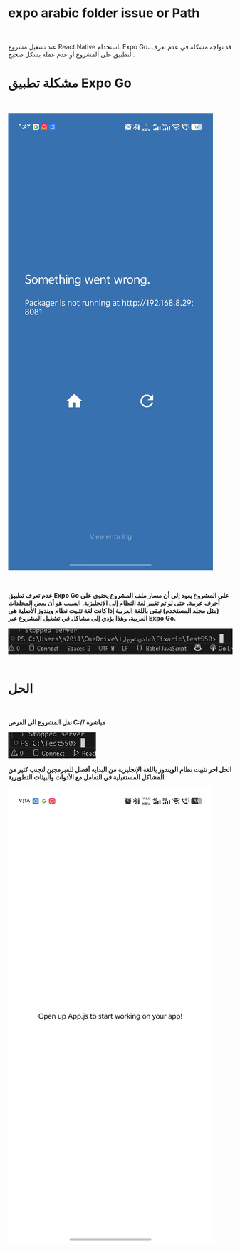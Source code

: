 # expo arabic folder issue or Path
&nbsp;&nbsp;&nbsp;
&nbsp;&nbsp;&nbsp;

عند تشغيل مشروع React Native باستخدام Expo Go، قد تواجه مشكلة في عدم تعرف التطبيق على المشروع أو عدم عمله بشكل صحيح.
&nbsp;&nbsp;&nbsp;
&nbsp;&nbsp;&nbsp;


# مشكلة تطبيق Expo Go 
&nbsp;&nbsp;&nbsp;

![رسالة الخطاء من التطبيق ](Im/فشل_wrong.jpg)

&nbsp;&nbsp;&nbsp;
&nbsp;&nbsp;&nbsp;
&nbsp;&nbsp;&nbsp;
&nbsp;&nbsp;&nbsp;
&nbsp;&nbsp;&nbsp;
&nbsp;&nbsp;&nbsp;
&nbsp;&nbsp;&nbsp;


**عدم تعرف تطبيق Expo Go على المشروع يعود إلى أن مسار ملف المشروع يحتوي على أحرف عربية، حتى لو تم تغيير لغة النظام إلى الإنجليزية. السبب هو أن بعض المجلدات (مثل مجلد المستخدم) تبقى باللغة العربية إذا كانت لغة تثبيت نظام ويندوز الأصلية هي العربية، وهذا يؤدي إلى مشاكل في تشغيل المشروع عبر Expo Go.**



![السبب](Im/مسار_يوجد_فيه_كلمة_عربية.JPG)
&nbsp;&nbsp;&nbsp;
&nbsp;&nbsp;&nbsp;
&nbsp;&nbsp;&nbsp;
&nbsp;&nbsp;&nbsp;
&nbsp;&nbsp;&nbsp;


 # الحل 
 &nbsp;&nbsp;&nbsp;
&nbsp;&nbsp;&nbsp;

 
  **نقل المشروع الى القرص C:// مباشرة**
  &nbsp;&nbsp;&nbsp;
&nbsp;&nbsp;&nbsp;

  ![الحل تجنب مسار يوجد به كلمة عربية ](Im/مسار_مباشر_من_C.JPG)
 &nbsp;&nbsp;&nbsp;
&nbsp;&nbsp;&nbsp;

 
 **الحل اخر تثبيت نظام الويندوز باللغة الإنجليزية من البداية أفضل للمبرمجين لتجنب كثير من المشاكل المستقبلية في التعامل مع الأدوات والبيئات التطويرية.**
 &nbsp;&nbsp;&nbsp;
&nbsp;&nbsp;&nbsp;


 ![البرنامج يعمل بشكل جيد بعد تغير المسار ](Im/work_fine.jpg)

 
